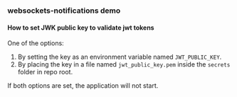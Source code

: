 ### websockets-notifications demo

#### How to set JWK public key to validate jwt tokens
One of the options:
1. By setting the key as an environment variable named `JWT_PUBLIC_KEY`.
2. By placing the key in a file named `jwt_public_key.pem` inside the `secrets` folder in repo root.

If both options are set, the application will not start.
